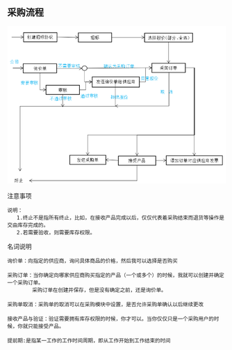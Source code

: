 ## 采购流程
![1523417561448](cai-gou/assets/1523417561448.png)

注意事项
```
说明：
   1.终止不是指所有终止，比如，在接收产品完成以后，仅仅代表着采购结束而退货等操作是交由库存完成的。
   2.若需要验收，则需要库存权限。
```
名词说明

```
询价单：向指定的供应商，询问具体商品的价格，然后我可以选择是否购买

采购订单：当你确定向哪家供应商购买指定的产品（一个或多个）的时候，我就可以创建并确定一个采购订单。
		采购订单在创建并保存，但是没有确定之前，还是询价单。
		
采购单取消：采购单的取消可以在采购模块中设置，是否允许采购单确认以后继续更改

接收产品与验证：验证需要拥有库存权限的时候，你才可以。当你仅仅只是一个采购用户的时候，你就只能接受产品。

提前期:是指某一工作的工作时间周期，即从工作开始到工作结束的时间
```



